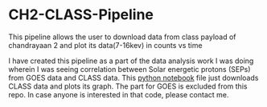 # CH2-CLASS-Pipeline
This pipeline allows the user to download data from class payload of chandrayaan 2 and plot its data(7-16kev) in counts vs time


I have created this pipeline as a part of the data analysis work I was doing wherein I was seeing correlation between Solar energetic protons (SEPs) from GOES data and CLASS data. This [python notebook](https://github.com/Vai838/CH2-CLASS-Pipeline/blob/main/CLASS_Pipeline.ipynb) file just downloads CLASS data and plots its graph. The part for GOES is excluded from this repo. In case anyone is interested in that code, please contact me.
